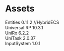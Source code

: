 # Assets
Entities 0.11.2 //HybridECS  
Universal RP 10.3.1  
UniRx 6.2.2  
UniTask 2.0.37  
InputSystem 1.0.1  